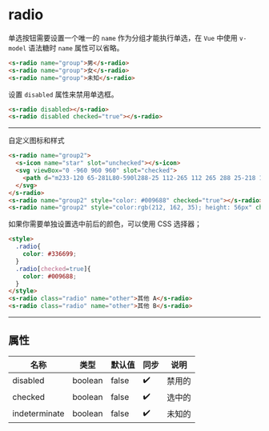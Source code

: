 # radio

单选按钮需要设置一个唯一的 `name` 作为分组才能执行单选，在 `Vue` 中使用 `v-model` 语法糖时 `name` 属性可以省略。

```html preview
<s-radio name="group">男</s-radio>
<s-radio name="group">女</s-radio>
<s-radio name="group">未知</s-radio>
```

设置 `disabled` 属性来禁用单选框。

```html preview
<s-radio disabled></s-radio>
<s-radio disabled checked="true"></s-radio>
```

---

自定义图标和样式

```html preview
<s-radio name="group2">
  <s-icon name="star" slot="unchecked"></s-icon>
  <svg viewBox="0 -960 960 960" slot="checked">
    <path d="m233-120 65-281L80-590l288-25 112-265 112 265 288 25-218 189 65 281-247-149-247 149Z"></path>
  </svg>
</s-radio>
<s-radio name="group2" style="color: #009688" checked="true"></s-radio>
<s-radio name="group2" style="color:rgb(212, 162, 35); height: 56px" checked="true"></s-radio>
```

如果你需要单独设置选中前后的颜色，可以使用 CSS 选择器；

```html preview
<style>
  .radio{
    color: #336699;
  }
  .radio[checked=true]{
    color: #009688;
  }
</style>
<s-radio class="radio" name="other">其他 A</s-radio>
<s-radio class="radio" name="other">其他 B</s-radio>
```

---

## 属性

| 名称          | 类型    | 默认值 | 同步 | 说明   |
| ------------- | ------- | ------ | ---- | ------ |
| disabled      | boolean | false  | ✔️ | 禁用的 |
| checked       | boolean | false  | ✔️ | 选中的 |
| indeterminate | boolean | false  | ✔️ | 未知的 |
